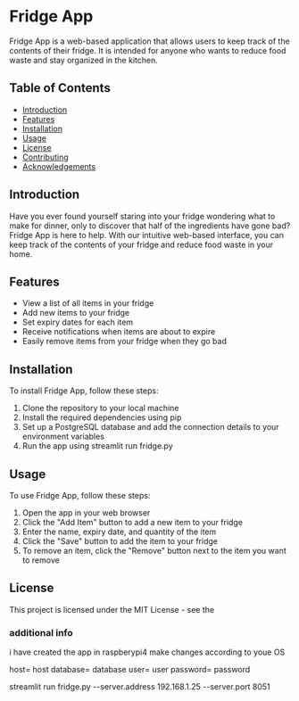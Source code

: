 

# Fridge App
Fridge App is a web-based application that allows users to keep track of the contents of their fridge. It is intended for anyone who wants to reduce food waste and stay organized in the kitchen.


## Table of Contents

- [Introduction](#introduction)
- [Features](#features)
- [Installation](#installation)
- [Usage](#usage)
- [License](#license)
- [Contributing](#contributing)
- [Acknowledgements](#acknowledgements)


## Introduction

Have you ever found yourself staring into your fridge wondering what to make for dinner, only to discover that half of the ingredients have gone bad? Fridge App is here to help. With our intuitive web-based interface, you can keep track of the contents of your fridge and reduce food waste in your home.


## Features

- View a list of all items in your fridge
- Add new items to your fridge
- Set expiry dates for each item
- Receive notifications when items are about to expire
- Easily remove items from your fridge when they go bad


## Installation

To install Fridge App, follow these steps:

1. Clone the repository to your local machine
2. Install the required dependencies using pip
3. Set up a PostgreSQL database and add the connection details to your environment variables
4. Run the app using streamlit run fridge.py

## Usage

To use Fridge App, follow these steps:

1. Open the app in your web browser
2. Click the "Add Item" button to add a new item to your fridge
3. Enter the name, expiry date, and quantity of the item
4. Click the "Save" button to add the item to your fridge
5. To remove an item, click the "Remove" button next to the item you want to remove



## License

This project is licensed under the MIT License - see the


### additional info

i have created the app in raspberypi4
make changes according to youe OS

<!-- create a .env file in the cwd -->
<!-- no need of quotes for the values -->
host= host
database= database
user= user
password= password

<!-- To run the app run this in terminal -->
streamlit run fridge.py --server.address 192.168.1.25 --server.port 8051


